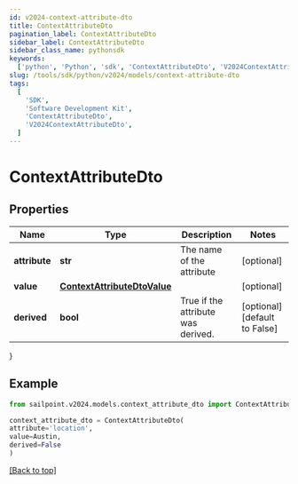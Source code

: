 ```yaml
---
id: v2024-context-attribute-dto
title: ContextAttributeDto
pagination_label: ContextAttributeDto
sidebar_label: ContextAttributeDto
sidebar_class_name: pythonsdk
keywords:
  ['python', 'Python', 'sdk', 'ContextAttributeDto', 'V2024ContextAttributeDto']
slug: /tools/sdk/python/v2024/models/context-attribute-dto
tags:
  [
    'SDK',
    'Software Development Kit',
    'ContextAttributeDto',
    'V2024ContextAttributeDto',
  ]
---
```


# ContextAttributeDto

## Properties

| Name | Type | Description | Notes |
| --- | --- | --- | --- |
| **attribute** | **str** | The name of the attribute | [optional] |
| **value** | [**ContextAttributeDtoValue**](context-attribute-dto-value) |  | [optional] |
| **derived** | **bool** | True if the attribute was derived. | [optional] [default to False] |

}

## Example

```python
from sailpoint.v2024.models.context_attribute_dto import ContextAttributeDto

context_attribute_dto = ContextAttributeDto(
attribute='location',
value=Austin,
derived=False
)

```

[[Back to top]](#)
